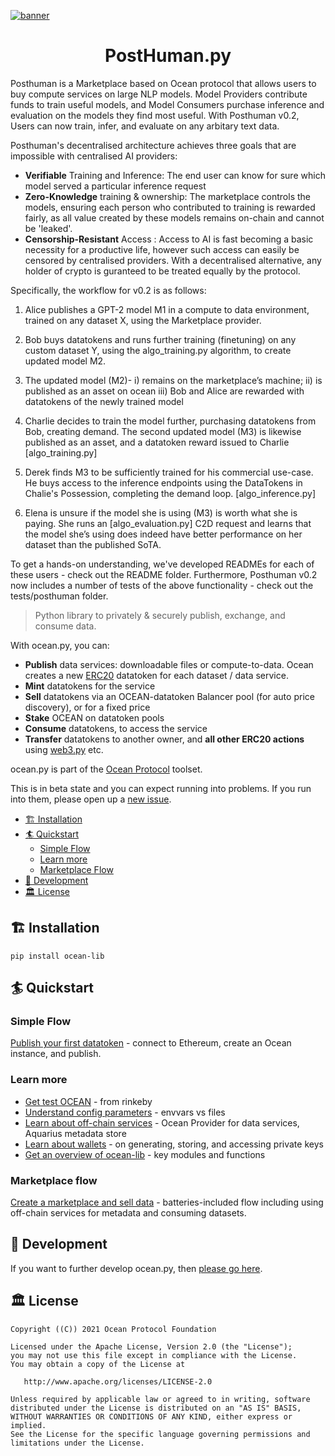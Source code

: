 
[![banner](https://raw.githubusercontent.com/oceanprotocol/art/master/github/repo-banner%402x.png)](https://oceanprotocol.com)

<h1 align="center">PostHuman.py</h1>

Posthuman is a Marketplace based on Ocean protocol that allows users to buy compute services on large NLP models. Model Providers contribute funds to train useful models, and Model Consumers purchase inference and evaluation on the models they find most useful. With Posthuman v0.2, Users can now train, infer, and evaluate on any arbitary text data. 

Posthuman's decentralised architecture achieves three goals that are impossible with centralised AI providers:
- **Verifiable** Training and Inference: The end user can know for sure which model served a particular inference request
- **Zero-Knowledge** training & ownership: The marketplace controls the models, ensuring each person who contributed to training is rewarded fairly, as all value created by these models remains on-chain and cannot be 'leaked'.
- **Censorship-Resistant** Access : Access to AI is fast becoming a basic necessity for a productive life, however such access can easily be censored by centralised providers. With a decentralised alternative, any holder of crypto is guranteed to be treated equally by the protocol.

Specifically, the workflow for v0.2 is as follows:

1. Alice publishes a GPT-2 model M1 in a compute to data environment, trained on any dataset X, using the Marketplace provider.

2. Bob buys datatokens and runs further training (finetuning) on any custom dataset Y, using the algo_training.py algorithm, to create updated model M2.

3. The updated model (M2)-
i) remains on the marketplace’s machine;
ii) is published as an asset on ocean
iii) Bob and Alice are rewarded with datatokens of the newly trained model

4. Charlie decides to train the model further, purchasing datatokens from Bob, creating demand.
The second updated model (M3) is likewise published as an asset, and a datatoken reward issued to Charlie [algo_training.py]

5. Derek finds M3 to be sufficiently trained for his commercial use-case. He buys access to the inference endpoints using the DataTokens in Chalie's Possession, completing the demand loop. [algo_inference.py]

6. Elena is unsure if the model she is using (M3) is worth what she is paying. She runs an [algo_evaluation.py] C2D request and learns that the model she’s using does indeed have better performance on her dataset than the published SoTA. 

To get a hands-on understanding, we've developed READMEs for each of these users - check out the README folder.
Furthermore, Posthuman v0.2 now includes a number of tests of the above functionality - check out the tests/posthuman folder.

> Python library to privately & securely publish, exchange, and consume data.

With ocean.py, you can:
- **Publish** data services: downloadable files or compute-to-data. 
Ocean creates a new [ERC20](https://github.com/ethereum/EIPs/blob/7f4f0377730f5fc266824084188cc17cf246932e/EIPS/eip-20.md) 
datatoken for each dataset / data service.
- **Mint** datatokens for the service
- **Sell** datatokens via an OCEAN-datatoken Balancer pool (for auto price discovery), or for a fixed price
- **Stake** OCEAN on datatoken pools
- **Consume** datatokens, to access the service
- **Transfer** datatokens to another owner, and **all other ERC20 actions** 
using [web3.py](https://web3py.readthedocs.io/en/stable/examples.html#working-with-an-erc20-token-contract) etc.

ocean.py is part of the [Ocean Protocol](https://www.oceanprotocol.com) toolset.

This is in beta state and you can expect running into problems. If you run into them, please open up a [new issue](/issues).

- [🏗 Installation](#-installation)
- [🏄 Quickstart](#-quickstart)
  - [Simple Flow](#simple-flow)
  - [Learn more](#learn-more)
  - [Marketplace Flow](#marketplace-flow)
- [🦑 Development](#-development)
- [🏛 License](#-license)

## 🏗 Installation

```pip install ocean-lib```

## 🏄 Quickstart

### Simple Flow

[Publish your first datatoken](READMEs/datatokens_flow.md) - connect to Ethereum, create an Ocean instance, and publish.

### Learn more

- [Get test OCEAN](READMEs/get_test_OCEAN.md) - from rinkeby
- [Understand config parameters](READMEs/parameters.md) - envvars vs files 
- [Learn about off-chain services](READMEs/services.md) - Ocean Provider for data services, Aquarius metadata store
- [Learn about wallets](READMEs/wallets.md) - on generating, storing, and accessing private keys
- [Get an overview of ocean-lib](READMEs/overview.md) - key modules and functions

### Marketplace flow

[Create a marketplace and sell data](READMEs/marketplace_flow.md) - batteries-included flow including using off-chain services for metadata and consuming datasets.

## 🦑 Development

If you want to further develop ocean.py, then [please go here](READMEs/developers.md).

## 🏛 License

```
Copyright ((C)) 2021 Ocean Protocol Foundation

Licensed under the Apache License, Version 2.0 (the "License");
you may not use this file except in compliance with the License.
You may obtain a copy of the License at

   http://www.apache.org/licenses/LICENSE-2.0

Unless required by applicable law or agreed to in writing, software
distributed under the License is distributed on an "AS IS" BASIS,
WITHOUT WARRANTIES OR CONDITIONS OF ANY KIND, either express or implied.
See the License for the specific language governing permissions and
limitations under the License.
```
